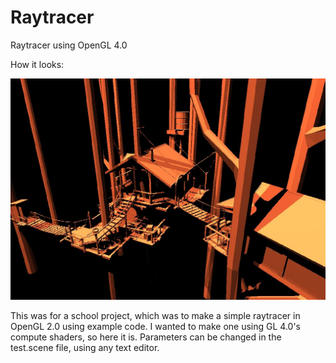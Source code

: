 # Raytracer
Raytracer using OpenGL 4.0

How it looks: 

![Alt text](/image.jpg?raw=true "Example Image")

This was for a school project, which was to make a simple raytracer in OpenGL 2.0 using example code. I wanted to make one using GL 4.0's 
compute shaders, so here it is. Parameters can be changed in the test.scene file, using any text editor.
